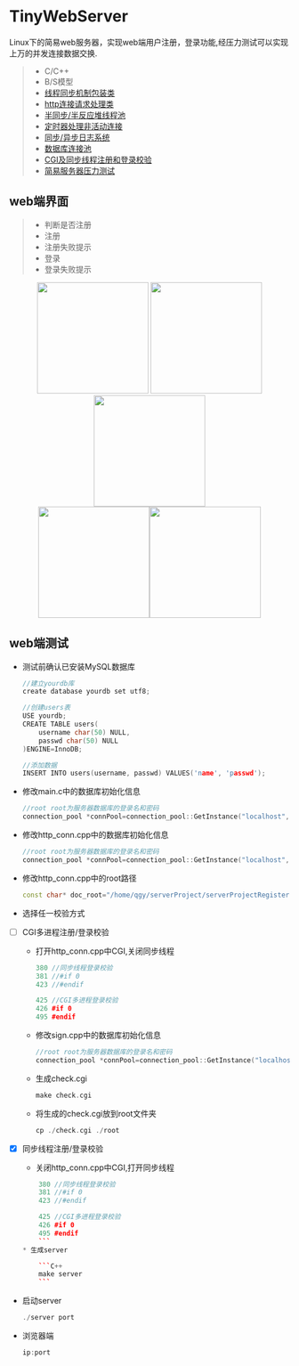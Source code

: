

TinyWebServer
===============
Linux下的简易web服务器，实现web端用户注册，登录功能,经压力测试可以实现上万的并发连接数据交换.
> * C/C++
> * B/S模型
> * [线程同步机制包装类](https://github.com/qinguoyi/TinyWebServer/tree/master/lock)
> * [http连接请求处理类](https://github.com/qinguoyi/TinyWebServer/tree/master/http)
> * [半同步/半反应堆线程池](https://github.com/qinguoyi/TinyWebServer/tree/master/threadpool)
> * [定时器处理非活动连接](https://github.com/qinguoyi/TinyWebServer/tree/master/timer)
> * [同步/异步日志系统 ](https://github.com/qinguoyi/TinyWebServer/tree/master/log)  
> * [数据库连接池](https://github.com/qinguoyi/TinyWebServer/tree/master/CGI%26mysql) 
> * [CGI及同步线程注册和登录校验](https://github.com/qinguoyi/TinyWebServer/tree/master/CGI%26mysql) 
> * [简易服务器压力测试](https://github.com/qinguoyi/TinyWebServer/tree/master/test_presure)


web端界面
-------------

> * 判断是否注册   
> * 注册
> * 注册失败提示
> * 登录
> * 登录失败提示


<div align=center><img src="https://github.com/qinguoyi/TinyWebServer/blob/master/interface/judge.jpg" height="200"/>         <img src="https://github.com/qinguoyi/TinyWebServer/blob/master/interface/signup.jpg" height="200"/>         <img src="https://github.com/qinguoyi/TinyWebServer/blob/master/interface/signupfail.jpg" height="200"/></div>

<div align=center><img src="https://github.com/qinguoyi/TinyWebServer/blob/master/interface/signin.jpg" height="200"/><img src="https://github.com/qinguoyi/TinyWebServer/blob/master/interface/signinfail.jpg" height="200"/></div>


web端测试
------------
* 测试前确认已安装MySQL数据库

    ```C++
    //建立yourdb库
    create database yourdb set utf8;

    //创建users表
    USE yourdb;
    CREATE TABLE users(
        username char(50) NULL,
        passwd char(50) NULL
    )ENGINE=InnoDB;

    //添加数据
    INSERT INTO users(username, passwd) VALUES('name', 'passwd');
    ```
* 修改main.c中的数据库初始化信息

    ```C++
    //root root为服务器数据库的登录名和密码
    connection_pool *connPool=connection_pool::GetInstance("localhost","root","root","yourdb",3306,5);
    ```

* 修改http_conn.cpp中的数据库初始化信息

    ```C++
    //root root为服务器数据库的登录名和密码
    connection_pool *connPool=connection_pool::GetInstance("localhost","root","root","yourdb",3306,5);
    ```

* 修改http_conn.cpp中的root路径

    ```C++
    const char* doc_root="/home/qgy/serverProject/serverProjectRegister/root";
    ```
* 选择任一校验方式

- [ ] CGI多进程注册/登录校验
	* 打开http_conn.cpp中CGI,关闭同步线程
	    ```C++
	    380 //同步线程登录校验
	    381 //#if 0
	    423 //#endif

	    425 //CGI多进程登录校验
	    426 #if 0
	    495 #endif
	    ```
	
	* 修改sign.cpp中的数据库初始化信息

	    ```C++
	    //root root为服务器数据库的登录名和密码
	    connection_pool *connPool=connection_pool::GetInstance("localhost","root","root","yourdb",3306,5);
	    ```
	* 生成check.cgi

	    ```C++
	    make check.cgi
	    ```
	* 将生成的check.cgi放到root文件夹

	    ```C++
	    cp ./check.cgi ./root
	    ```

- [x] 同步线程注册/登录校验
	* 关闭http_conn.cpp中CGI,打开同步线程
	```C++
	    380 //同步线程登录校验
	    381 //#if 0
	    423 //#endif

	    425 //CGI多进程登录校验
	    426 #if 0
	    495 #endif
	    ```
	* 生成server

	    ```C++
	    make server
	    ```

* 启动server

    ```C++
    ./server port
    ```

* 浏览器端

    ```C++
    ip:port
    ```
